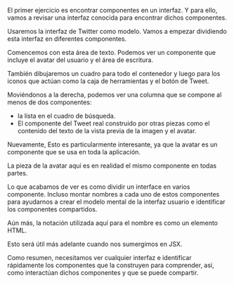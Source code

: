 El primer ejercicio es encontrar componentes en un interfaz. Y para ello, vamos a revisar una interfaz conocida para encontrar dichos componentes. 
  
Usaremos la interfaz de Twitter como modelo. Vamos a empezar dividiendo esta interfaz en diferentes componentes. 

Comencemos con esta área de texto. Podemos ver un componente que incluye el avatar del usuario y el área de escritura.

También dibujaremos un cuadro para todo el contenedor y luego para los iconos que actúan como la caja de herramientas y el botón de Tweet. 

Moviéndonos a la derecha, podemos ver una columna que se compone al menos de dos componentes: 
- la lista en el cuadro de búsqueda. 
- El componente del Tweet real construido por otras piezas como el contenido del texto de la vista previa de la imagen y el avatar.

Nuevamente, Esto es particularmente interesante, ya que la avatar es un componente que se usa en toda la aplicación. 

La pieza de la avatar aquí es en realidad el mismo componente en todas partes. 

Lo que acabamos de ver es como dividir un interface en varios componente.
Incluso montar nombres a cada uno de estos componentes para ayudarnos a crear el modelo mental de la interfaz usuario e identificar los componentes compartidos. 

Aún más, la notación utilizada aquí para el nombre es como un elemento HTML. 

Esto será útil más adelante cuando nos sumergimos en JSX.

Como resumen, necesitamos ver cualquier interfaz e identificar rápidamente los componentes que la construyen para comprender, asi,
como interactúan dichos componentes y que se puede compartir.
